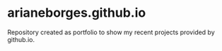 # arianeborges.github.io

Repository created as portfolio to show my recent projects provided by github.io.
